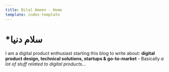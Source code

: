 ```yaml
---
title: Bilal Ameen - Home
template: index-template
---
```

# \*سلام دنیا

I am a digital product enthusiast starting this blog to write about: **digital product design, technical solutions, startups & go-to-market** *\-* Basically  *a lot of stuff related to digital products...*